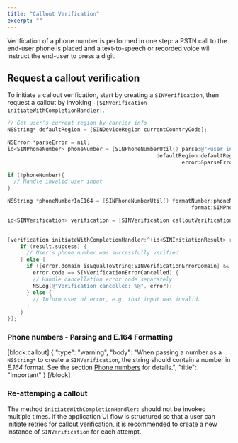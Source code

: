 ```yaml
---
title: "Callout Verification"
excerpt: ""
---
```

Verification of a phone number is performed in one step: a PSTN call to the end-user phone is placed and a text-to-speech or recorded voice will instruct the end-user to press a digit.

## Request a callout verification

To initiate a callout verification, start by creating a `SINVerification`, then request a callout by invoking `-[SINVerification initiateWithCompletionHandler:`.
```objectivec
// Get user's current region by carrier info
NSString* defaultRegion = [SINDeviceRegion currentCountryCode];

NSError *parseError = nil;
id<SINPhoneNumber> phoneNumber = [SINPhoneNumberUtil() parse:@"<user input>"
                                               defaultRegion:defaultRegion
                                                       error:&parseError];

if (!phoneNumber){
  // Handle invalid user input
}

NSString *phoneNumberInE164 = [SINPhoneNumberUtil() formatNumber:phoneNumber
                                                          format:SINPhoneNumberFormatE164];

id<SINVerification> verification = [SINVerification calloutVerificationWithApplicationKey:@"<application key>"
                                                                              phoneNumber:phoneNumberInE164];

[verification initiateWithCompletionHandler:^(id<SINInitiationResult> result, NSError *error) {
    if (result.success) {
      // User's phone number was successfully verified
    } else {
      if ([error.domain isEqualToString:SINVerificationErrorDomain] &&
        error.code == SINVerificationErrorCancelled) {
        // Handle cancellation error code separately
        NSLog(@"Verification cancelled: %@", error);
      } else {
        // Inform user of error, e.g. that input was invalid.
      }
    }
}];
```


### Phone numbers - Parsing and E.164 Formatting
[block:callout]
{
  "type": "warning",
  "body": "When passing a number as a `NSString*` to create a `SINVerification`, the string should contain a number in *E.164* format. See the section [Phone numbers](#phonenumbers) for details.",
  "title": "Important"
}
[/block]
### Re-attemping a callout

The method `initiateWithCompletionHandler:` should not be invoked multiple times. If the application UI flow is structured so that a user can initiate retries for callout verification, it is recommended to create a new instance of `SINVerification` for each attempt.